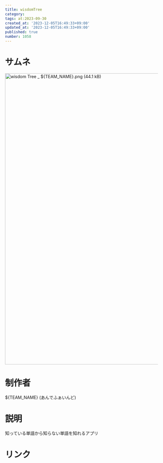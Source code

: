 ```yaml
---
title: wisdomTree
category:
tags: at:2023-09-30
created_at: '2023-12-05T16:49:33+09:00'
updated_at: '2023-12-05T16:49:33+09:00'
published: true
number: 1058
---
```


# サムネ
<img width="960" alt="wisdom Tree _ ${TEAM_NAME}.png (44.1 kB)" src="https://img.esa.io/uploads/production/attachments/19973/2023/12/05/148142/43572eb7-7cf6-4c24-b22a-8e9383461dee.png">

# 制作者
${TEAM_NAME} (あんでふぁいんど)

# 説明
知っている単語から知らない単語を知れるアプリ

# リンク

